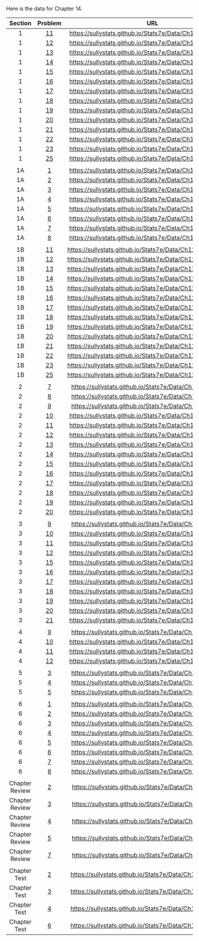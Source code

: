 Here is the data for Chapter 14.

|Section|Problem|URL|
|:---:|:---:|:---:|
|1|[11](https://sullystats.github.io/Stats7e/Data/Ch12/14_1_11.csv)|<a>https://sullystats.github.io/Stats7e/Data/Ch12/14_1_11.csv</a><br/>|
|1|[12](https://sullystats.github.io/Stats7e/Data/Ch12/14_1_12.csv)|<a>https://sullystats.github.io/Stats7e/Data/Ch12/14_1_12.csv</a><br/>|
|1|[13](https://sullystats.github.io/Stats7e/Data/Ch12/14_1_13.csv)|<a>https://sullystats.github.io/Stats7e/Data/Ch12/14_1_13.csv</a><br/>|
|1|[14](https://sullystats.github.io/Stats7e/Data/Ch12/14_1_14.csv)|<a>https://sullystats.github.io/Stats7e/Data/Ch12/14_1_14.csv</a><br/>|
|1|[15](https://sullystats.github.io/Stats7e/Data/Ch12/14_1_15.csv)|<a>https://sullystats.github.io/Stats7e/Data/Ch12/14_1_15.csv</a><br/>|
|1|[16](https://sullystats.github.io/Stats7e/Data/Ch12/14_1_16.csv)|<a>https://sullystats.github.io/Stats7e/Data/Ch12/14_1_16.csv</a><br/>|
|1|[17](https://sullystats.github.io/Stats7e/Data/Ch12/14_1_17.csv)|<a>https://sullystats.github.io/Stats7e/Data/Ch12/14_1_17.csv</a><br/>|
|1|[18](https://sullystats.github.io/Stats7e/Data/Ch12/14_1_18.csv)|<a>https://sullystats.github.io/Stats7e/Data/Ch12/14_1_18.csv</a><br/>|
|1|[19](https://sullystats.github.io/Stats7e/Data/Ch12/14_1_19.csv)|<a>https://sullystats.github.io/Stats7e/Data/Ch12/14_1_19.csv</a><br/>|
|1|[20](https://sullystats.github.io/Stats7e/Data/Ch12/14_1_20.csv)|<a>https://sullystats.github.io/Stats7e/Data/Ch12/14_1_20.csv</a><br/>|
|1|[21](https://sullystats.github.io/Stats7e/Data/Ch12/14_1_21.csv)|<a>https://sullystats.github.io/Stats7e/Data/Ch12/14_1_21.csv</a><br/>|
|1|[22](https://sullystats.github.io/Stats7e/Data/Ch12/14_1_22.csv)|<a>https://sullystats.github.io/Stats7e/Data/Ch12/14_1_22.csv</a><br/>|
|1|[23](https://sullystats.github.io/Stats7e/Data/Ch12/14_1_23.csv)|<a>https://sullystats.github.io/Stats7e/Data/Ch12/14_1_23.csv</a><br/>|
|1|[25](https://sullystats.github.io/Stats7e/Data/Ch12/14_1_25.csv)|<a>https://sullystats.github.io/Stats7e/Data/Ch12/14_1_25.csv</a><br/>|
| | |
|1A|[1](https://sullystats.github.io/Stats7e/Data/Ch12/14_1A_1.csv)|<a>https://sullystats.github.io/Stats7e/Data/Ch12/14_1A_1.csv</a><br/>|
|1A|[2](https://sullystats.github.io/Stats7e/Data/Ch12/14_1A_2.csv)|<a>https://sullystats.github.io/Stats7e/Data/Ch12/14_1A_2.csv</a><br/>|
|1A|[3](https://sullystats.github.io/Stats7e/Data/Ch12/14_1A_3.csv)|<a>https://sullystats.github.io/Stats7e/Data/Ch12/14_1A_3.csv</a><br/>|
|1A|[4](https://sullystats.github.io/Stats7e/Data/Ch12/14_1A_4.csv)|<a>https://sullystats.github.io/Stats7e/Data/Ch12/14_1A_4.csv</a><br/>|
|1A|[5](https://sullystats.github.io/Stats7e/Data/Ch12/14_1A_5.csv)|<a>https://sullystats.github.io/Stats7e/Data/Ch12/14_1A_5.csv</a><br/>|
|1A|[6](https://sullystats.github.io/Stats7e/Data/Ch12/14_1A_6.csv)|<a>https://sullystats.github.io/Stats7e/Data/Ch12/14_1A_6.csv</a><br/>|
|1A|[7](https://sullystats.github.io/Stats7e/Data/Ch12/14_1A_7.csv)|<a>https://sullystats.github.io/Stats7e/Data/Ch12/14_1A_7.csv</a><br/>|
|1A|[8](https://sullystats.github.io/Stats7e/Data/Ch12/14_1A_8.csv)|<a>https://sullystats.github.io/Stats7e/Data/Ch12/14_1A_8.csv</a><br/>|
| | |
|1B|[11](https://sullystats.github.io/Stats7e/Data/Ch12/14_1B_11.csv)|<a>https://sullystats.github.io/Stats7e/Data/Ch12/14_1B_11.csv</a><br/>|
|1B|[12](https://sullystats.github.io/Stats7e/Data/Ch12/14_1B_12.csv)|<a>https://sullystats.github.io/Stats7e/Data/Ch12/14_1B_12.csv</a><br/>|
|1B|[13](https://sullystats.github.io/Stats7e/Data/Ch12/14_1B_13.csv)|<a>https://sullystats.github.io/Stats7e/Data/Ch12/14_1B_13.csv</a><br/>|
|1B|[14](https://sullystats.github.io/Stats7e/Data/Ch12/14_1B_14.csv)|<a>https://sullystats.github.io/Stats7e/Data/Ch12/14_1B_14.csv</a><br/>|
|1B|[15](https://sullystats.github.io/Stats7e/Data/Ch12/14_1B_15.csv)|<a>https://sullystats.github.io/Stats7e/Data/Ch12/14_1B_15.csv</a><br/>|
|1B|[16](https://sullystats.github.io/Stats7e/Data/Ch12/14_1B_16.csv)|<a>https://sullystats.github.io/Stats7e/Data/Ch12/14_1B_16.csv</a><br/>|
|1B|[17](https://sullystats.github.io/Stats7e/Data/Ch12/14_1B_17.csv)|<a>https://sullystats.github.io/Stats7e/Data/Ch12/14_1B_17.csv</a><br/>|
|1B|[18](https://sullystats.github.io/Stats7e/Data/Ch12/14_1B_18.csv)|<a>https://sullystats.github.io/Stats7e/Data/Ch12/14_1B_18.csv</a><br/>|
|1B|[19](https://sullystats.github.io/Stats7e/Data/Ch12/14_1B_19.csv)|<a>https://sullystats.github.io/Stats7e/Data/Ch12/14_1B_19.csv</a><br/>|
|1B|[20](https://sullystats.github.io/Stats7e/Data/Ch12/14_1B_20.csv)|<a>https://sullystats.github.io/Stats7e/Data/Ch12/14_1B_20.csv</a><br/>|
|1B|[21](https://sullystats.github.io/Stats7e/Data/Ch12/14_1B_21.csv)|<a>https://sullystats.github.io/Stats7e/Data/Ch12/14_1B_21.csv</a><br/>|
|1B|[22](https://sullystats.github.io/Stats7e/Data/Ch12/14_1B_22.csv)|<a>https://sullystats.github.io/Stats7e/Data/Ch12/14_1B_22.csv</a><br/>|
|1B|[23](https://sullystats.github.io/Stats7e/Data/Ch12/14_1B_23.csv)|<a>https://sullystats.github.io/Stats7e/Data/Ch12/14_1B_23.csv</a><br/>|
|1B|[25](https://sullystats.github.io/Stats7e/Data/Ch12/14_1B_25.csv)|<a>https://sullystats.github.io/Stats7e/Data/Ch12/14_1B_25.csv</a><br/>|
| | |
|2|[7](https://sullystats.github.io/Stats7e/Data/Ch12/14_2_7.csv)|<a>https://sullystats.github.io/Stats7e/Data/Ch12/14_2_7.csv</a><br/>|
|2|[8](https://sullystats.github.io/Stats7e/Data/Ch12/14_2_8.csv)|<a>https://sullystats.github.io/Stats7e/Data/Ch12/14_2_8.csv</a><br/>|
|2|[9](https://sullystats.github.io/Stats7e/Data/Ch12/14_2_9.csv)|<a>https://sullystats.github.io/Stats7e/Data/Ch12/14_2_9.csv</a><br/>|
|2|[10](https://sullystats.github.io/Stats7e/Data/Ch12/14_2_10.csv)|<a>https://sullystats.github.io/Stats7e/Data/Ch12/14_2_10.csv</a><br/>|
|2|[11](https://sullystats.github.io/Stats7e/Data/Ch12/14_2_11.csv)|<a>https://sullystats.github.io/Stats7e/Data/Ch12/14_2_11.csv</a><br/>|
|2|[12](https://sullystats.github.io/Stats7e/Data/Ch12/14_2_12.csv)|<a>https://sullystats.github.io/Stats7e/Data/Ch12/14_2_12.csv</a><br/>|
|2|[13](https://sullystats.github.io/Stats7e/Data/Ch12/14_2_13.csv)|<a>https://sullystats.github.io/Stats7e/Data/Ch12/14_2_13.csv</a><br/>|
|2|[14](https://sullystats.github.io/Stats7e/Data/Ch12/14_2_14.csv)|<a>https://sullystats.github.io/Stats7e/Data/Ch12/14_2_14.csv</a><br/>|
|2|[15](https://sullystats.github.io/Stats7e/Data/Ch12/14_2_15.csv)|<a>https://sullystats.github.io/Stats7e/Data/Ch12/14_2_15.csv</a><br/>|
|2|[16](https://sullystats.github.io/Stats7e/Data/Ch12/14_2_16.csv)|<a>https://sullystats.github.io/Stats7e/Data/Ch12/14_2_16.csv</a><br/>|
|2|[17](https://sullystats.github.io/Stats7e/Data/Ch12/14_2_17.csv)|<a>https://sullystats.github.io/Stats7e/Data/Ch12/14_2_17.csv</a><br/>|
|2|[18](https://sullystats.github.io/Stats7e/Data/Ch12/14_2_18.csv)|<a>https://sullystats.github.io/Stats7e/Data/Ch12/14_2_18.csv</a><br/>|
|2|[19](https://sullystats.github.io/Stats7e/Data/Ch12/14_2_19.csv)|<a>https://sullystats.github.io/Stats7e/Data/Ch12/14_2_19.csv</a><br/>|
|2|[20](https://sullystats.github.io/Stats7e/Data/Ch12/14_2_20.csv)|<a>https://sullystats.github.io/Stats7e/Data/Ch12/14_2_20.csv</a><br/>|
| | |
|3|[9](https://sullystats.github.io/Stats7e/Data/Ch12/14_3_9.csv)|<a>https://sullystats.github.io/Stats7e/Data/Ch12/14_3_9.csv</a><br/>|
|3|[10](https://sullystats.github.io/Stats7e/Data/Ch12/14_3_10.csv)|<a>https://sullystats.github.io/Stats7e/Data/Ch12/14_3_10.csv</a><br/>|
|3|[11](https://sullystats.github.io/Stats7e/Data/Ch12/14_3_11.csv)|<a>https://sullystats.github.io/Stats7e/Data/Ch12/14_3_11.csv</a><br/>|
|3|[12](https://sullystats.github.io/Stats7e/Data/Ch12/14_3_12.csv)|<a>https://sullystats.github.io/Stats7e/Data/Ch12/14_3_12.csv</a><br/>|
|3|[15](https://sullystats.github.io/Stats7e/Data/Ch12/14_3_15.csv)|<a>https://sullystats.github.io/Stats7e/Data/Ch12/14_3_15.csv</a><br/>|
|3|[16](https://sullystats.github.io/Stats7e/Data/Ch12/14_3_16.csv)|<a>https://sullystats.github.io/Stats7e/Data/Ch12/14_3_16.csv</a><br/>|
|3|[17](https://sullystats.github.io/Stats7e/Data/Ch12/14_3_17.csv)|<a>https://sullystats.github.io/Stats7e/Data/Ch12/14_3_17.csv</a><br/>|
|3|[18](https://sullystats.github.io/Stats7e/Data/Ch12/14_3_18.csv)|<a>https://sullystats.github.io/Stats7e/Data/Ch12/14_3_18.csv</a><br/>|
|3|[19](https://sullystats.github.io/Stats7e/Data/Ch12/14_3_19.csv)|<a>https://sullystats.github.io/Stats7e/Data/Ch12/14_3_19.csv</a><br/>|
|3|[20](https://sullystats.github.io/Stats7e/Data/Ch12/14_3_20.csv)|<a>https://sullystats.github.io/Stats7e/Data/Ch12/14_3_20.csv</a><br/>|
|3|[21](https://sullystats.github.io/Stats7e/Data/Ch12/14_3_21.csv)|<a>https://sullystats.github.io/Stats7e/Data/Ch12/14_3_21.csv</a><br/>|
| | |
|4|[9](https://sullystats.github.io/Stats7e/Data/Ch12/14_4_9.csv)|<a>https://sullystats.github.io/Stats7e/Data/Ch12/14_4_9.csv</a><br/>|
|4|[10](https://sullystats.github.io/Stats7e/Data/Ch12/14_4_10.csv)|<a>https://sullystats.github.io/Stats7e/Data/Ch12/14_4_10.csv</a><br/>|
|4|[11](https://sullystats.github.io/Stats7e/Data/Ch12/14_4_11.csv)|<a>https://sullystats.github.io/Stats7e/Data/Ch12/14_4_11.csv</a><br/>|
|4|[12](https://sullystats.github.io/Stats7e/Data/Ch12/14_4_12.csv)|<a>https://sullystats.github.io/Stats7e/Data/Ch12/14_4_12.csv</a><br/>|
| | |
|5|[3](https://sullystats.github.io/Stats7e/Data/Ch12/14_5_3.csv)|<a>https://sullystats.github.io/Stats7e/Data/Ch12/14_5_3.csv</a><br/>|
|5|[4](https://sullystats.github.io/Stats7e/Data/Ch12/14_5_4.csv)|<a>https://sullystats.github.io/Stats7e/Data/Ch12/14_5_4.csv</a><br/>|
|5|[5](https://sullystats.github.io/Stats7e/Data/Ch12/14_5_5.csv)|<a>https://sullystats.github.io/Stats7e/Data/Ch12/14_5_5.csv</a><br/>|
| | |
|6|[1](https://sullystats.github.io/Stats7e/Data/Ch12/14_6_1.csv)|<a>https://sullystats.github.io/Stats7e/Data/Ch12/14_6_1.csv</a><br/>|
|6|[2](https://sullystats.github.io/Stats7e/Data/Ch12/14_6_2.csv)|<a>https://sullystats.github.io/Stats7e/Data/Ch12/14_6_2.csv</a><br/>|
|6|[3](https://sullystats.github.io/Stats7e/Data/Ch12/14_6_3.csv)|<a>https://sullystats.github.io/Stats7e/Data/Ch12/14_6_3.csv</a><br/>|
|6|[4](https://sullystats.github.io/Stats7e/Data/Ch12/14_6_4.csv)|<a>https://sullystats.github.io/Stats7e/Data/Ch12/14_6_4.csv</a><br/>|
|6|[5](https://sullystats.github.io/Stats7e/Data/Ch12/14_6_5.csv)|<a>https://sullystats.github.io/Stats7e/Data/Ch12/14_6_5.csv</a><br/>|
|6|[6](https://sullystats.github.io/Stats7e/Data/Ch12/14_6_6.csv)|<a>https://sullystats.github.io/Stats7e/Data/Ch12/14_6_6.csv</a><br/>|
|6|[7](https://sullystats.github.io/Stats7e/Data/Ch12/14_6_7.csv)|<a>https://sullystats.github.io/Stats7e/Data/Ch12/14_6_7.csv</a><br/>|
|6|[8](https://sullystats.github.io/Stats7e/Data/Ch12/14_6_8.csv)|<a>https://sullystats.github.io/Stats7e/Data/Ch12/14_6_8.csv</a><br/>|
| | |
|Chapter Review|[2](https://sullystats.github.io/Stats7e/Data/Ch12/14_r_2.csv)|<a>https://sullystats.github.io/Stats7e/Data/Ch12/14_r_2.csv</a><br/>|
|Chapter Review|[3](https://sullystats.github.io/Stats7e/Data/Ch12/14_r_3.csv)|<a>https://sullystats.github.io/Stats7e/Data/Ch12/14_r_3.csv</a><br/>|
|Chapter Review|[4](https://sullystats.github.io/Stats7e/Data/Ch12/14_r_4.csv)|<a>https://sullystats.github.io/Stats7e/Data/Ch12/14_r_4.csv</a><br/>|
|Chapter Review|[5](https://sullystats.github.io/Stats7e/Data/Ch12/14_r_5.csv)|<a>https://sullystats.github.io/Stats7e/Data/Ch12/14_r_5.csv</a><br/>|
|Chapter Review|[7](https://sullystats.github.io/Stats7e/Data/Ch12/14_r_7.csv)|<a>https://sullystats.github.io/Stats7e/Data/Ch12/14_r_7.csv</a><br/>|
| | |
|Chapter Test|[2](https://sullystats.github.io/Stats7e/Data/Ch12/14_ct_2.csv)|<a>https://sullystats.github.io/Stats7e/Data/Ch12/14_ct_2.csv</a><br/>|
|Chapter Test|[3](https://sullystats.github.io/Stats7e/Data/Ch12/14_ct_3.csv)|<a>https://sullystats.github.io/Stats7e/Data/Ch12/14_ct_3.csv</a><br/>|
|Chapter Test|[4](https://sullystats.github.io/Stats7e/Data/Ch12/14_ct_4.csv)|<a>https://sullystats.github.io/Stats7e/Data/Ch12/14_ct_4.csv</a><br/>|
|Chapter Test|[6](https://sullystats.github.io/Stats7e/Data/Ch12/14_ct_6.csv)|<a>https://sullystats.github.io/Stats7e/Data/Ch12/14_ct_6.csv</a><br/>|
